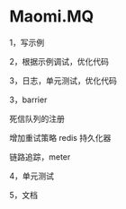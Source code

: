 # Maomi.MQ

1，写示例

2，根据示例调试，优化代码

3，日志，单元测试，优化代码

3，barrier

死信队列的注册

增加重试策略 redis 持久化器

链路追踪，meter

4，单元测试

5，文档